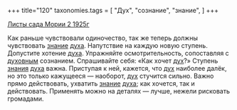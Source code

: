 +++
title="120"
taxonomies.tags = [
 "Дух",
 "сознание",
 "знание",
]
+++

[Листы сада Мории 2 1925г](/agni/1925)

Как раньше чувствовали одиночество, так же теперь должны чувствовать [знание](/tags/знание) [духа](/tags/Дух). Напутствие на каждую новую ступень. Допустите хотение [духа](/tags/Дух). Упражняйте осмотрительность, сопоставляя с [духовным](/tags/Дух) сознанием. Спрашивайте себя: «Как хочет [дух](/tags/Дух)?» Ступень [знания](/tags/знание) [духа](/tags/Дух) важна. Приступая к ней, кажется, что [дух](/tags/Дух) наиболее далёк, но это только кажущееся — наоборот, [дух](/tags/Дух) стучится сильно. Важно прямо действовать, ухватить [знание](/tags/знание) [духа](/tags/Дух); как хочется, так и действовать. Применять можно на деталях — лучше, нежели рисковать громадами.   


